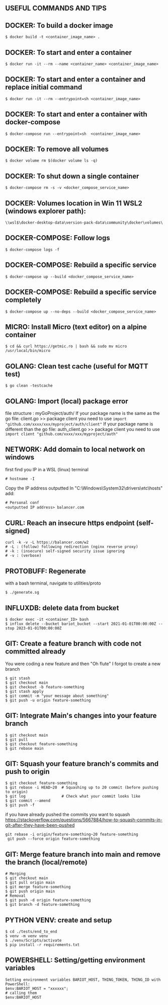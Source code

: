 ## USEFUL COMMANDS AND TIPS

## DOCKER: To build a docker image

```console
$ docker build -t <container_image_name> .
```

## DOCKER: To start and enter a container

```console
$ docker run -it --rm --name <container_name> <container_image_name>
```

## DOCKER: To start and enter a container and replace initial command

```console
$ docker run -it --rm --entrypoint=sh <container_image_name>
```

## DOCKER: To start and enter a container with docker-compose

```console
$ docker-compose run --entrypoint=sh  <container_image_name>
```

## DOCKER: To remove all volumes

```console
$ docker volume rm $(docker volume ls -q)
```

## DOCKER: To shut down a single container

```console
$ docker-compose rm -s -v <docker_compose_service_name>
```

## DOCKER: Volumes location in Win 11 WSL2 (windows explorer path):

```console
\\wsl$\docker-desktop-data\version-pack-data\community\docker\volumes\
```

## DOCKER-COMPOSE: Follow logs

```console
$ docker-compose logs -f
```

## DOCKER-COMPOSE: Rebuild a specific service

```console
$ docker-compose up --build <docker_compose_service_name>
```

## DOCKER-COMPOSE: Rebuild a specific service completely

```console
$ docker-compose up --no-deps --build <docker_compose_service_name>
```

## MICRO: Install Micro (text editor) on a alpine container

```console
$ cd && curl https://getmic.ro | bash && sudo mv micro /usr/local/bin/micro
```

## GOLANG: Clean test cache (useful for MQTT test)

```console
$ go clean -testcache
```

## GOLANG: Import (local) package error

file structure : myGoProject/auth/
If your package name is the same as the go file:
client.go >> package client
you need to use `import "github.com/xxxx/xxx/myproject/auth/client"`
If your package name is different than the go file:
auth_client.go >> package client
you need to use `import client "github.com/xxxx/xxx/myproject/auth"`

## NETWORK: Add domain to local network on windows

first find you IP in a WSL (linux) terminal

```console
# hostname -I
```

Copy the IP address outputted
In "C:\Windows\System32\drivers\etc\hosts" add:

```txt
# Personal conf
<outputted IP address> balancer.com
```

## CURL: Reach an insecure https endpoint (self-signed)

```console
curl -k -v -L https://balancer.com/w2
# -L : (follow) following redirection (nginx reverse proxy)
# -k : (insecure) self-signed security issue ignoring
# -v : (verbose)
```

## PROTOBUFF: Regenerate

with a bash terminal, navigate to utilities/proto

```console
$ ./generate.sg
```

## INFLUXDB: delete data from bucket

```console
$ docker exec -it <container_ID> bash
$ influx delete --bucket bariot_bucket --start 2021-01-01T00:00:00Z --stop 2023-01-01T00:00:00Z
```

## GIT: Create a feature branch with code not committed already

You were coding a new feature and then "Oh flute" I forgot to create a new branch

```console
$ git stash
$ git checkout main
$ git checkout -b feature-something
$ git stash apply
$ git commit -m "your message about something"
$ git push -u origin feature-something
```

## GIT: Integrate Main's changes into your feature branch

```console
$ git checkout main
$ git pull
$ git checkout feature-something
$ git rebase main
```

## GIT: Squash your feature branch's commits and push to origin

```console
$ git checkout feature-something
$ git rebase -i HEAD~20  # Squashing up to 20 commit (before pushing to origin)
$ git log                # Check what your commit looks like
$ git commit --amend
$ git push -f
```

if you have already pushed the commits you want to squash
https://stackoverflow.com/questions/5667884/how-to-squash-commits-in-git-after-they-have-been-pushed

```console
git rebase -i origin/feature-something~20 feature-something
 git push --force origin feature-something
```

## GIT: Merge feature branch into main and remove the branch (local/remote)

```console
# Merging
$ git checkout main
$ git pull origin main
$ git merge feature-something
$ git push origin main
# Removal
$ git push -d origin feature-something
$ git branch -d feature-something
```

## PYTHON VENV: create and setup

```console
$ cd ./tests/end_to_end
$ venv -m venv venv
$ ./venv/Scripts/activate
$ pip install -r requirements.txt
```

## POWERSHELL: Setting/getting environment variables

```console
Setting environment variables BARIOT_HOST, THING_TOKEN, THING_ID with PowerShell:
$env:BARIOT_HOST = "xxxxxx";
# calling them
$env:BARIOT_HOST
```
